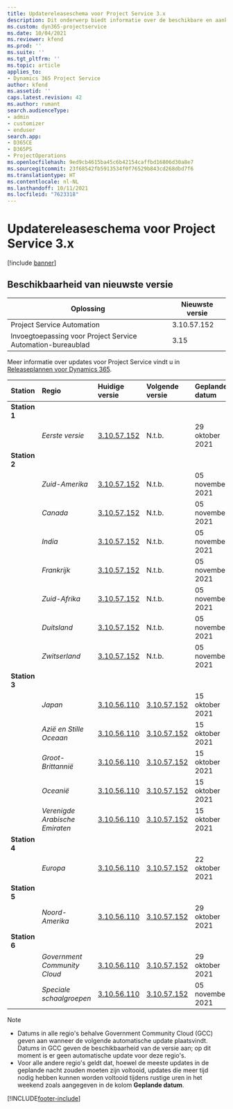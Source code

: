 ```yaml
---
title: Updatereleaseschema voor Project Service 3.x
description: Dit onderwerp biedt informatie over de beschikbare en aankomende releases van Dynamics 365 Project Service Automation.
ms.custom: dyn365-projectservice
ms.date: 10/04/2021
ms.reviewer: kfend
ms.prod: ''
ms.suite: ''
ms.tgt_pltfrm: ''
ms.topic: article
applies_to:
- Dynamics 365 Project Service
author: kfend
ms.assetid: ''
caps.latest.revision: 42
ms.author: rumant
search.audienceType:
- admin
- customizer
- enduser
search.app:
- D365CE
- D365PS
- ProjectOperations
ms.openlocfilehash: 9ed9cb4615ba45c6b42154caffbd16806d30a8e7
ms.sourcegitcommit: 23f68542fb5913534f0f76529b843cd268dbd7f6
ms.translationtype: HT
ms.contentlocale: nl-NL
ms.lasthandoff: 10/11/2021
ms.locfileid: "7623318"
---
```

# <a name="update-release-schedule-for-project-service-3x"></a>Updatereleaseschema voor Project Service 3.x

[!include [banner](../includes/psa-now-project-operations.md)]

## <a name="latest-version-availability"></a>Beschikbaarheid van nieuwste versie

| Oplossing  | Nieuwste versie |
|-------|----|
| Project Service Automation    | 3.10.57.152 |
| Invoegtoepassing voor Project Service Automation-bureaublad                | 3.15          |

Meer informatie over updates voor Project Service vindt u in [Releaseplannen voor Dynamics 365](/dynamics365/release-plans/). 

| Station  | Regio | Huidige versie | Volgende versie |  Geplande datum
| :---   | :---   | :---   | :---   |:---   |         
|<strong>Station 1</strong> | |  |  | |
| | <i>Eerste versie</i> | [3.10.57.152](whats-new-ur-36.md) | N.t.b. | 29 oktober 2021
|<strong>Station 2</strong> | |  |  | |
| | <i>Zuid-Amerika</i> | [3.10.57.152](whats-new-ur-36.md) | N.t.b. | 05 november 2021
| | <i>Canada</i> | [3.10.57.152](whats-new-ur-36.md) | N.t.b. | 05 november 2021
| | <i>India</i> | [3.10.57.152](whats-new-ur-36.md) | N.t.b. | 05 november 2021
| | <i>Frankrijk</i> | [3.10.57.152](whats-new-ur-36.md) | N.t.b. | 05 november 2021
| | <i>Zuid-Afrika</i> | [3.10.57.152](whats-new-ur-36.md) | N.t.b. | 05 november 2021
| | <i>Duitsland</i> | [3.10.57.152](whats-new-ur-36.md) | N.t.b. | 05 november 2021
| | <i>Zwitserland</i> | [3.10.57.152](whats-new-ur-36.md) | N.t.b. | 05 november 2021
|<strong>Station 3</strong> | |  |  | |
| | <i>Japan</i> | [3.10.56.110](whats-new-ur-35.md) | [3.10.57.152](whats-new-ur-36.md) | 15 oktober 2021
| | <i>Azië en Stille Oceaan</i> | [3.10.56.110](whats-new-ur-35.md) | [3.10.57.152](whats-new-ur-36.md) | 15 oktober 2021
| | <i>Groot-Brittannië</i> | [3.10.56.110](whats-new-ur-35.md) | [3.10.57.152](whats-new-ur-36.md) | 15 oktober 2021
| | <i>Oceanië</i> | [3.10.56.110](whats-new-ur-35.md) | [3.10.57.152](whats-new-ur-36.md) | 15 oktober 2021
| | <i>Verenigde Arabische Emiraten</i> | [3.10.56.110](whats-new-ur-35.md) | [3.10.57.152](whats-new-ur-36.md) | 15 oktober 2021
|<strong>Station 4</strong> | |  |  | |
| | <i>Europa</i> | [3.10.56.110](whats-new-ur-35.md) | [3.10.57.152](whats-new-ur-36.md) | 22 oktober 2021
|<strong>Station 5</strong> | |  |  | |
| | <i>Noord-Amerika</i> | [3.10.56.110](whats-new-ur-35.md) | [3.10.57.152](whats-new-ur-36.md) | 29 oktober 2021
|<strong>Station 6</strong> | |  |  | |
| | <i>Government Community Cloud</i> | [3.10.56.110](whats-new-ur-35.md) | [3.10.57.152](whats-new-ur-36.md) | 29 oktober 2021
| | <i>Speciale schaalgroepen</i> | [3.10.56.110](whats-new-ur-35.md) | [3.10.57.152](whats-new-ur-36.md) | 05 november 2021


>[!Note]
> - Datums in alle regio's behalve Government Community Cloud (GCC) geven aan wanneer de volgende automatische update plaatsvindt. Datums in GCC geven de beschikbaarheid van de versie aan; op dit moment is er geen automatische update voor deze regio's.
> - Voor alle andere regio's geldt dat, hoewel de meeste updates in de geplande nacht zouden moeten zijn voltooid, updates die meer tijd nodig hebben kunnen worden voltooid tijdens rustige uren in het weekend zoals aangegeven in de kolom **Geplande datum**.


[!INCLUDE[footer-include](../includes/footer-banner.md)]
